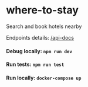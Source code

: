 # where-to-stay

Search and book hotels nearby

Endpoints details: [/api-docs](https://where-to-stay.herokuapp.com/api-docs)

#### Debug locally: `npm run dev`
#### Run tests: `npm run test`
#### Run locally: `docker-compose up`
